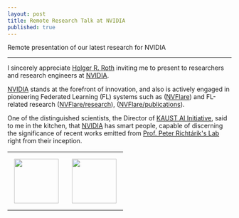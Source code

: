 ```yaml
---
layout: post
title: Remote Research Talk at NVIDIA
published: true
---
```


Remote presentation of our latest research for NVIDIA


---

I sincerely appreciate [Holger R. Roth](https://www.linkedin.com/in/holger-r-roth-b939a79/) inviting me to present to researchers and research engineers at [NVIDIA](https://www.nvidia.com/).

[NVIDIA](https://www.nvidia.com/) stands at the forefront of innovation, and also is actively engaged in pioneering Federated Learning (FL) systems such as ([NVFlare](https://developer.nvidia.com/flare)) and FL-related research ([NVFlare/research](https://github.com/NVIDIA/NVFlare/tree/main/research)), ([NVFlare/publications](https://nvflare.readthedocs.io/en/main/publications_and_talks.html)).

One of the distinguished scientists, the Director of [KAUST AI Initiative](https://cemse.kaust.edu.sa/ai), said to me in the kitchen, that [NVIDIA](https://www.nvidia.com/) has smart people, capable of discerning the significance of recent works emitted from [Prof. Peter Richtárik's Lab](https://richtarik.org/) right from their inception.

<table style="text-align:center;">
<tr>
<td style="padding:15px;text-align:center;vertical-align:middle;"> <img height="100px" src="https://burlachenkok.github.io/materials/KAUST-logo.svg"/> </td>
<td style="padding:15px;text-align:center;vertical-align:middle;"> <img height="100px" src="https://burlachenkok.github.io/materials/Nvidia_logo.svg"/> </td>
</tr>
</table>
